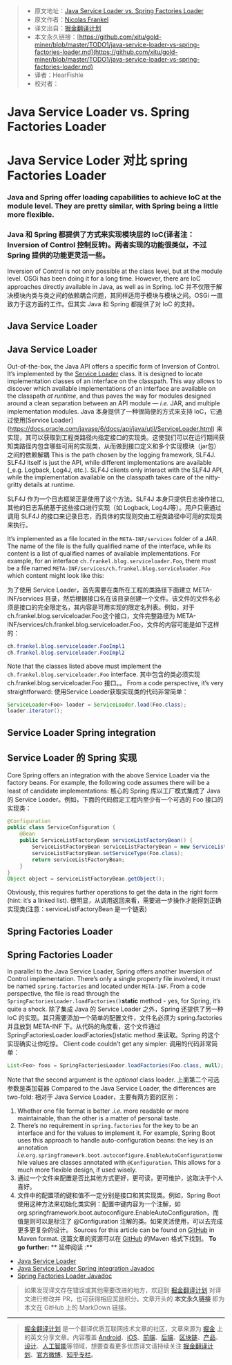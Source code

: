 > * 原文地址：[Java Service Loader vs. Spring Factories Loader](https://dzone.com/articles/java-service-loader-vs-spring-factories-loader)
> * 原文作者：[Nicolas Frankel](https://dzone.com/users/293758/nfrankel.html)
> * 译文出自：[掘金翻译计划](https://github.com/xitu/gold-miner)
> * 本文永久链接：[https://github.com/xitu/gold-miner/blob/master/TODO1/java-service-loader-vs-spring-factories-loader.md](https://github.com/xitu/gold-miner/blob/master/TODO1/java-service-loader-vs-spring-factories-loader.md)
> * 译者：HearFishle
> * 校对者：

# Java Service Loader vs. Spring Factories Loader
# Java Service Loder 对比 spring Factories Loader
### Java and Spring offer loading capabilities to achieve IoC at the module level. They are pretty similar, with Spring being a little more flexible.
### Java 和 Spring 都提供了方式来实现模块层的 IoC(译者注：Inversion of Control 控制反转)。两者实现的功能很类似，不过 Spring 提供的功能更灵活一些。
Inversion of Control is not only possible at the class level, but at the module level. OSGi has been doing it for a long time. However, there are IoC approaches directly available in Java, as well as in Spring.
IoC 并不仅限于解决模块内类与类之间的依赖耦合问题，其同样适用于模块与模块之间。OSGi 一直致力于这方面的工作。但其实 Java 和 Spring 都提供了对 IoC 的支持。
## Java Service Loader
## Java Service Loader
Out-of-the-box, the Java API offers a specific form of Inversion of Control. It’s implemented by the [Service Loader](https://docs.oracle.com/javase/6/docs/api/java/util/ServiceLoader.html) class. It is designed to locate implementation classes of an interface on the classpath. This way allows to discover which available implementations of an interface are available on the classpath _at runtime_, and thus paves the way for modules designed around a clean separation between an API module — _i.e._ JAR, and multiple implementation modules.
Java 本身提供了一种很简便的方式来支持 IoC，它通过使用[Service Loader] (https://docs.oracle.com/javase/6/docs/api/java/util/ServiceLoader.html) 来实现，其可以获取到工程类路径内指定接口的实现类。这使我们可以在运行期间获知类路径内包含哪些可用的实现类，从而做到接口定义和多个实现模块（jar包）之间的依赖解耦
This is the path chosen by the logging framework, SLF4J. SLF4J itself is just the API, while different implementations are available (_e.g. Logback, Log4J, etc.). SLF4J clients only interact with the SLF4J API, while the implementation available on the classpath takes care of the nitty-gritty details at runtime.

SLF4J 作为一个日志框架正是使用了这个方法。SLF4J 本身只提供日志操作接口,其他的日志系统基于这些接口进行实现（如 Logback, Log4J等）。用户只需通过调用 SLF4J 的接口来记录日志，而具体的实现则交由工程类路径中可用的实现类来执行。

It’s implemented as a file located in the `META-INF/services` folder of a JAR. The name of the file is the fully qualified name of the interface, while its content is a list of qualified names of available implementations. For example, for an interface `ch.frankel.blog.serviceloader.Foo`, there must be a file named `META-INF/services/ch.frankel.blog.serviceloader.Foo` which content might look like this:

为了使用 Service Loader，首先需要在类所在工程的类路径下面建立 META-INF/services 目录，然后根据接口名在该目录创建一个文件。该文件的文件名必须是接口的完全限定名，其内容是可用实现的限定名列表。例如，对于 ch.frankel.blog.serviceloader.Foo这个接口，文件完整路径为 META-INF/services/ch.frankel.blog.serviceloader.Foo，文件的内容可能是如下这样的：

``` java
ch.frankel.blog.serviceloader.FooImpl1
ch.frankel.blog.serviceloader.FooImpl2
```

Note that the classes listed above must implement the `ch.frankel.blog.serviceloader.Foo` interface.
其中包含的类必须实现 ch.frankel.blog.serviceloader.Foo 接口。。
From a code perspective, it’s very straightforward:
使用Service Loader获取实现类的代码非常简单：
``` java
ServiceLoader<Foo> loader = ServiceLoader.load(Foo.class);
loader.iterator();
```

## Service Loader Spring integration
## Service Loader 的 Spring 实现
Core Spring offers an integration with the above Service Loader via the factory beans. For example, the following code assumes there will be a least of candidate implementations:
核心的 Spring 库以工厂模式集成了 Java 的 Service Loader。例如，下面的代码假定工程内至少有一个可选的 Foo 接口的实现类：
``` java
@Configuration
public class ServiceConfiguration {
    @Bean
    public ServiceListFactoryBean serviceListFactoryBean() {
        ServiceListFactoryBean serviceListFactoryBean = new ServiceListFactoryBean();
        serviceListFactoryBean.setServiceType(Foo.class);
        return serviceListFactoryBean;
    }
}
Object object = serviceListFactoryBean.getObject();
```

Obviously, this requires further operations to get the data in the right form (hint: it’s a linked list).
很明显，从调用返回来看，需要进一步操作才能得到正确实现类(注意：serviceListFactoryBean 是一个链表)
## Spring Factories Loader
## Spring Factories Loader
In parallel to the Java Service Loader, Spring offers another Inversion of Control implementation. There’s only a single property file involved, it must be named `spring.factories` and located under `META-INF`. From a code perspective, the file is read through the `SpringFactoriesLoader.loadFactories()`**static** method - yes, for Spring, it’s quite a shock.
除了集成 Java 的 Service Loader 之外，Spring 还提供了另一种 IoC 的实现。其只需要添加一个简单的配置文件，文件名必须为 spring.factories 并且放到 META-INF 下。从代码的角度看，这个文件通过 SpringFactoriesLoader.loadFactories()static method 来读取。Spring 的这个实现确实让你吃惊。
Client code couldn’t get any simpler:
调用的代码非常简单：
``` java
List<Foo> foos = SpringFactoriesLoader.loadFactories(Foo.class, null);
```

Note that the second argument is the _optional_ class loader.
上面第二个可选参数是类加载器
Compared to the Java Service Loader, the differences are two-fold:
相对于 Java Service Loader，主要有两方面的区别：
1.  Whether one file format is better _.i.e._ more readable or more maintainable, than the other is a matter of personal taste.
2.  There’s no requirement in `spring.factories` for the key to be an interface and for the values to implement it. For example, Spring Boot uses this approach to handle auto-configuration beans: the key is an annotation _i.e._`org.springframework.boot.autoconfigure.EnableAutoConfiguration`while values are classes annotated with `@Configuration`. This allows for a much more flexible design, if used wisely.
1. 通过一个文件来配置是否比其他方式更好，更可读，更可维护，这取决于个人喜好。
2. 文件中的配置项的键和值不一定分别是接口和其实现类。例如，Spring Boot 使用这种方法来初始化类实例：配置中键内容为一个注解，如 org.springframework.boot.autoconfigure.EnableAutoConfiguration，而值是则可以是标注了 @Configuration 注解的类。如果灵活使用，可以去完成更多更复杂的设计。
Sources for this article can be found on [GitHub](https://github.com/nfrankel/serviceloader) in Maven format.
这篇文章的资源可以在 [GitHub](https://github.com/nfrankel/serviceloader) 的Maven 格式下找到。
**To go further:**
** 延伸阅读 :**
*   [Java Service Loader](https://docs.oracle.com/javase/tutorial/ext/basics/spi.html)
*   [Java Service Loader Spring integration Javadoc](http://docs.spring.io/spring/docs/current/javadoc-api/org/springframework/beans/factory/serviceloader/package-summary.html)
*   [Spring Factories Loader Javadoc](http://docs.spring.io/spring-framework/docs/current/javadoc-api/org/springframework/core/io/support/SpringFactoriesLoader.html)

> 如果发现译文存在错误或其他需要改进的地方，欢迎到 [掘金翻译计划](https://github.com/xitu/gold-miner) 对译文进行修改并 PR，也可获得相应奖励积分。文章开头的 **本文永久链接** 即为本文在 GitHub 上的 MarkDown 链接。

---

> [掘金翻译计划](https://github.com/xitu/gold-miner) 是一个翻译优质互联网技术文章的社区，文章来源为 [掘金](https://juejin.im) 上的英文分享文章。内容覆盖 [Android](https://github.com/xitu/gold-miner#android)、[iOS](https://github.com/xitu/gold-miner#ios)、[前端](https://github.com/xitu/gold-miner#前端)、[后端](https://github.com/xitu/gold-miner#后端)、[区块链](https://github.com/xitu/gold-miner#区块链)、[产品](https://github.com/xitu/gold-miner#产品)、[设计](https://github.com/xitu/gold-miner#设计)、[人工智能](https://github.com/xitu/gold-miner#人工智能)等领域，想要查看更多优质译文请持续关注 [掘金翻译计划](https://github.com/xitu/gold-miner)、[官方微博](http://weibo.com/juejinfanyi)、[知乎专栏](https://zhuanlan.zhihu.com/juejinfanyi)。
